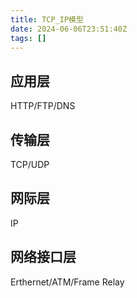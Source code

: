 ```yaml
---
title: TCP_IP模型
date: 2024-06-06T23:51:40Z
tags: []
---
```


## 应用层

HTTP/FTP/DNS

## 传输层

TCP/UDP

## 网际层

IP

## 网络接口层

Erthernet/ATM/Frame Relay
